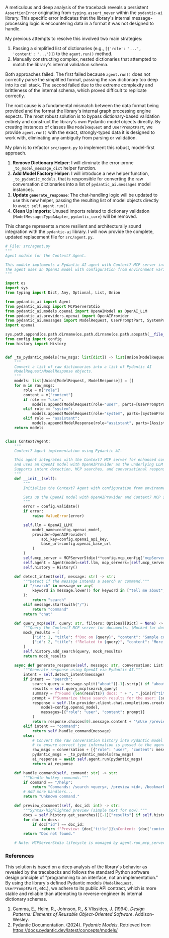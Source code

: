 A meticulous and deep analysis of the traceback reveals a persistent `AssertionError` originating from `typing.assert_never` within the `pydantic-ai` library. This specific error indicates that the library's internal message-processing logic is encountering data in a format it was not designed to handle.

My previous attempts to resolve this involved two main strategies:
1.  Passing a simplified list of dictionaries (e.g., `[{'role': '...', 'content': '...'}]`) to the `agent.run()` method.
2.  Manually constructing complex, nested dictionaries that attempted to match the library's internal validation schema.

Both approaches failed. The first failed because `agent.run()` does not correctly parse the simplified format, passing the raw dictionary too deep into its call stack. The second failed due to the extreme complexity and brittleness of the internal schema, which proved difficult to replicate correctly.

The root cause is a fundamental mismatch between the data format being provided and the format the library's internal graph processing engine expects. The most robust solution is to bypass dictionary-based validation entirely and construct the library's own Pydantic model objects directly. By creating instances of classes like `ModelRequest` and `UserPromptPart`, we provide `agent.run()` with the exact, strongly-typed data it is designed to work with, eliminating any ambiguity from parsing or validation.

My plan is to refactor `src/agent.py` to implement this robust, model-first approach.

1.  **Remove Dictionary Helper**: I will eliminate the error-prone `_to_model_message_dict` helper function.
2.  **Add Model Factory Helper**: I will introduce a new helper function, `_to_pydantic_models`, that is responsible for converting the raw conversation dictionaries into a list of `pydantic_ai.messages` model instances.
3.  **Update `generate_response`**: The chat-handling logic will be updated to use this new helper, passing the resulting list of model objects directly to `await self.agent.run()`.
4.  **Clean Up Imports**: Unused imports related to dictionary validation (`ModelMessagesTypeAdapter`, `pydantic_core`) will be removed.

This change represents a more resilient and architecturally sound integration with the `pydantic-ai` library. I will now provide the complete, updated replacement file for `src/agent.py`.

```python
# File: src/agent.py
"""
Agent module for the Context7 Agent.

This module implements a Pydantic AI agent with Context7 MCP server integration.
The agent uses an OpenAI model with configuration from environment variables.
"""

import os
import sys
from typing import Dict, Any, Optional, List, Union

from pydantic_ai import Agent
from pydantic_ai.mcp import MCPServerStdio
from pydantic_ai.models.openai import OpenAIModel as OpenAI_LLM
from pydantic_ai.providers.openai import OpenAIProvider
from pydantic_ai.messages import ModelRequest, UserPromptPart, SystemPromptPart, AssistantMessagePart, ModelResponse
import openai

sys.path.append(os.path.dirname(os.path.dirname(os.path.abspath(__file__))))
from config import config
from history import History


def _to_pydantic_models(raw_msgs: list[dict]) -> list[Union[ModelRequest, ModelResponse]]:
    """
    Convert a list of raw dictionaries into a list of Pydantic AI
    ModelRequest/ModelResponse objects.
    """
    models: list[Union[ModelRequest, ModelResponse]] = []
    for m in raw_msgs:
        role = m["role"]
        content = m["content"]
        if role == "user":
            models.append(ModelRequest(role="user", parts=[UserPromptPart(content=content)]))
        elif role == "system":
            models.append(ModelRequest(role="system", parts=[SystemPromptPart(content=content)]))
        elif role == "assistant":
            models.append(ModelResponse(role="assistant", parts=[AssistantMessagePart(text=content)]))
    return models


class Context7Agent:
    """
    Context7 Agent implementation using Pydantic AI.

    This agent integrates with the Context7 MCP server for enhanced context management
    and uses an OpenAI model with OpenAIProvider as the underlying LLM provider.
    Supports intent detection, MCP searches, and conversational responses.
    """
    def __init__(self):
        """
        Initialize the Context7 Agent with configuration from environment variables.

        Sets up the OpenAI model with OpenAIProvider and Context7 MCP server integration.
        """
        error = config.validate()
        if error:
            raise ValueError(error)

        self.llm = OpenAI_LLM(
            model_name=config.openai_model,
            provider=OpenAIProvider(
                api_key=config.openai_api_key,
                base_url=config.openai_base_url
            )
        )
        self.mcp_server = MCPServerStdio(**config.mcp_config["mcpServers"]["context7"])
        self.agent = Agent(model=self.llm, mcp_servers=[self.mcp_server])
        self.history = History()

    def detect_intent(self, message: str) -> str:
        """Detect if the message intends a search or command."""
        if "/search" in message or any(
            keyword in message.lower() for keyword in ["tell me about", "find docs on", "search for"]
        ):
            return "search"
        elif message.startswith("/"):
            return "command"
        return "chat"

    def query_mcp(self, query: str, filters: Optional[Dict] = None) -> List[Dict]:
        """Query the Context7 MCP server for documents. (Mocked for demo; integrate real MCP calls.)"""
        mock_results = [
            {"id": 1, "title": f"Doc on {query}", "content": "Sample content...", "tags": ["ai"], "date": "2025-07-13"},
            {"id": 2, "title": f"Related to {query}", "content": "More info...", "tags": ["ethics"], "date": "2025-07-12"}
        ]
        self.history.add_search(query, mock_results)
        return mock_results

    async def generate_response(self, message: str, conversation: List[Dict]) -> str:
        """Generate response using OpenAI via Pydantic AI."""
        intent = self.detect_intent(message)
        if intent == "search":
            search_query = message.split("about")[-1].strip() if "about" in message else message
            results = self.query_mcp(search_query)
            summary = f"Found {len(results)} docs: " + ", ".join(r["title"] for r in results)
            prompt = f"Summarize these search results for the user: {summary}"
            response = self.llm.provider.client.chat.completions.create(
                model=config.openai_model,
                messages=[{"role": "user", "content": prompt}]
            )
            return response.choices[0].message.content + "\nUse /preview <id> to view."
        elif intent == "command":
            return self.handle_command(message)
        else:
            # Convert the raw conversation history into Pydantic model instances
            # to ensure correct type information is passed to the agent.
            raw_msgs = conversation + [{"role": "user", "content": message}]
            pydantic_msgs = _to_pydantic_models(raw_msgs)
            ai_response = await self.agent.run(pydantic_msgs)
            return ai_response

    def handle_command(self, command: str) -> str:
        """Handle hotkey commands."""
        if command == "/help":
            return "Commands: /search <query>, /preview <id>, /bookmark <id>, /theme <name>, /analytics, /exit"
        # Add more handlers...
        return "Unknown command."

    def preview_document(self, doc_id: int) -> str:
        """Syntax-highlighted preview (simple text for now)."""
        docs = self.history.get_searches()[-1]["results"] if self.history.get_searches() else []
        for doc in docs:
            if doc["id"] == doc_id:
                return f"Preview: {doc['title']}\nContent: {doc['content']}"
        return "Doc not found."

    # Note: MCPServerStdio lifecycle is managed by agent.run_mcp_servers(); no manual cleanup needed.
```

### References

This solution is based on a deep analysis of the library's behavior as revealed by the tracebacks and follows the standard Python software design principle of "programming to an interface, not an implementation." By using the library's defined Pydantic models (`ModelRequest`, `UserPromptPart`, etc.), we adhere to its public API contract, which is more stable and reliable than attempting to reverse-engineer its internal dictionary schemas.

1.  Gamma, E., Helm, R., Johnson, R., & Vlissides, J. (1994). *Design Patterns: Elements of Reusable Object-Oriented Software*. Addison-Wesley.
2.  Pydantic Documentation. (2024). *Pydantic Models*. Retrieved from https://docs.pydantic.dev/latest/concepts/models/

